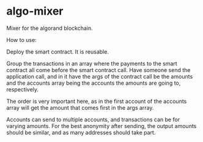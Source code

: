 # algo-mixer
Mixer for the algorand blockchain.

How to use:

Deploy the smart contract. It is reusable.

Group the transactions in an array where the payments to the smart contract all come before the smart contract call. Have someone send the application call, and in it have the args of the contract call be the amounts and the accounts array being the accounts the amounts are going to, respectively.

The order is very important here, as in the first account of the accounts array will get the amount that comes first in the args array.

Accounts can send to multiple accounts, and transactions can be for varying amounts. For the best anonymity after sending, the output amounts should be similar, and as many addresses should take part.
